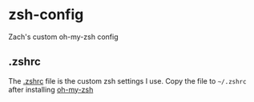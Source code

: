 # zsh-config
Zach's custom oh-my-zsh config

## .zshrc

The [.zshrc](.zshrc) file is the custom zsh settings I use.  Copy the file to `~/.zshrc` after installing [oh-my-zsh](https://ohmyz.sh/)
